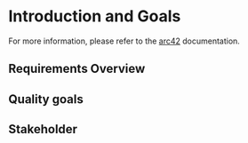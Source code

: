 # Introduction and Goals

For more information, please refer to the [arc42](https://docs.arc42.org/section-1/) documentation.


## Requirements Overview



## Quality goals



## Stakeholder
